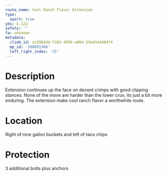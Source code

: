```yaml
---
route_name: Cool Ranch Flavor Extension
type:
  sport: true
yds: 5.12a
safety: ''
fa: unknown
metadata:
  climb_id: a139b83d-7283-4956-a904-59e91d4d84f4
  mp_id: '108891366'
  left_right_index: '25'
---
```

# Description
Extension continues up the face on decent crimps with good clipping stances. None of the move are harder than the lower crux, its just a bit more enduring. The extension make cool ranch flavor a worthwhile route.

# Location
Right of nine gallon buckets and left of taco chips

# Protection
3 additional bolts plus anchors
